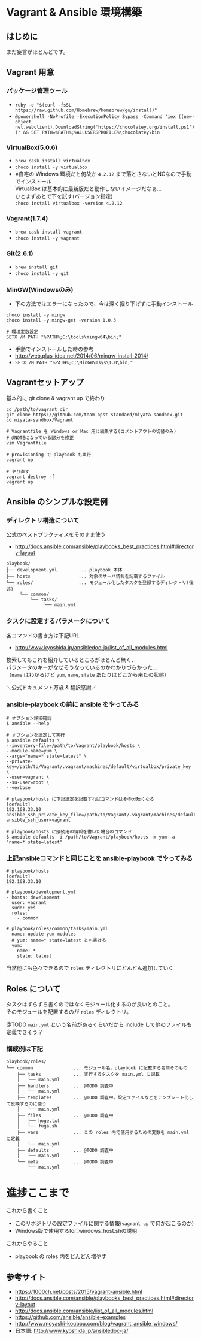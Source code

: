 Vagrant & Ansible 環境構築
======

## はじめに
まだ妄言がほとんどです。

## Vagrant 用意
### パッケージ管理ツール
* `ruby -e "$(curl -fsSL https://raw.github.com/Homebrew/homebrew/go/install)"`
* `@powershell -NoProfile -ExecutionPolicy Bypass -Command "iex ((new-object net.webclient).DownloadString('https://chocolatey.org/install.ps1'))" && SET PATH=%PATH%;%ALLUSERSPROFILE%\chocolatey\bin`

### VirtualBox(5.0.6)
* `brew cask install virtualbox`
* `choco install -y virtualbox`
* ※自宅の Windows 環境だと何故か `4.2.12` まで落とさないとNGなので手動でインストール  
VirtualBox は基本的に最新版だと動作しないイメージだなぁ...  
ひとまずあとで下を試す(バージョン指定)  
`choco install virtualbox -version 4.2.12`

### Vagrant(1.7.4)
* `brew cask install vagrant`
* `choco install -y vagrant`

### Git(2.6.1)
* `brew install git`
* `choco install -y git`

### MinGW(Windowsのみ)
* 下の方法ではエラーになったので、今は深く掘り下げずに手動インストール

```
choco install -y mingw
choco install -y mingw-get -version 1.0.3

# 環境変数設定
SETX /M PATH "%PATH%;C:\tools\mingw64\bin;"
```

* 手動でインストールした時の参考
* http://web.plus-idea.net/2014/06/mingw-install-2014/
* `SETX /M PATH "%PATH%;C:\MinGW\msys\1.0\bin;"`

## Vagrantセットアップ

基本的に git clone & vagrant up で終わり

```
cd /path/to/vagrant_dir
git clone https://github.com/team-opst-standard/miyata-sandbox.git
cd miyata-sandbox/Vagrant

# Vagrantfile を Windows or Mac 用に編集する(コメントアウトの切替のみ)
# @NOTEになっている部分を修正
vim Vagrantfile

# provisioning で playbook も実行
vagrant up

# やり直す
vagrant destroy -f
vagrant up
```

## Ansible のシンプルな設定例

### ディレクトリ構造について
公式のベストプラクティスをそのまま使う
* http://docs.ansible.com/ansible/playbooks_best_practices.html#directory-layout

```
playbook/
├── development.yml        ... playbook 本体
├── hosts                  ... 対象のサーバ情報を記載するファイル
└── roles/                 ... モジュール化したタスクを登録するディレクトリ(後述)
     └── common/
         └── tasks/
              └── main.yml
```

### タスクに設定するパラメータについて
各コマンドの書き方は下記URL
* http://www.kyoshida.jp/ansibledoc-ja/list_of_all_modules.html

検索してもこれを紹介しているところがほとんど無く、  
パラメータのキーがなぜそうなっているのかわかりづらかった...  
（`name` はわかるけど `yum`, `name`, `state` あたりはどこから来たの状態）

＼公式ドキュメント万歳 & 翻訳感謝／

### ansible-playbook の前に ansible をやってみる

```
# オプション詳細確認
$ ansible --help

# オプションを設定して実行
$ ansible defaults \
--inventory-file=/path/to/Vagrant/playbook/hosts \
--module-name=yum \
--args="name=* state=latest" \
--private-key=/path/to/Vagrant/.vagrant/machines/default/virtualbox/private_key \
--user=vagrant \
--su-user=root \
--verbose

# playbook/hosts に下記設定を記載すればコマンドはその分短くなる
[default]
192.168.33.10 ansible_ssh_private_key_file=/path/to/Vagrant/.vagrant/machines/default/virtualbox/private_key ansible_ssh_user=vagrant

# playbook/hosts に接続用の情報を書いた場合のコマンド
$ ansible defaults -i /path/to/Vagrant/playbook/hosts -m yum -a "name=* state=latest"
```

### 上記ansibleコマンドと同じことを ansible-playbook でやってみる

```
# playbook/hosts
[default]
192.168.33.10

# playbook/development.yml
- hosts: development
  user: vagrant
  sudo: yes
  roles:
    - common

# playbook/roles/common/tasks/main.yml
- name: update yum modules
  # yum: name=* state=latest とも書ける
  yum:
    name: *
    state: latest
```

当然他にも色々できるので `roles` ディレクトリにどんどん追加していく

## Roles について
タスクはずらずら書くのではなくモジュール化するのが良いとのこと。  
そのモジュールを配置するのが `roles` ディレクトリ。

@TODO `main.yml` という名前があるくらいだから include して他のファイルも定義できそう？

### 構成例は下記
```
playbook/roles/
└── common               ... モジュール名。playbook に記載する名前そのもの
    ├── tasks            ... 実行するタスクを main.yml に記載
    │   └── main.yml
    ├── handlers         ... @TODO 調査中
    │   └── main.yml
    ├── templates        ... @TODO 調査中。設定ファイルなどをテンプレート化して反映するのに使う
    │   └── main.yml
    ├── files            ... @TODO 調査中
    │   ├── hoge.txt
    │   └── fuga.sh
    ├── vars             ... この roles 内で使用するための変数を main.yml に定義
    │   └── main.yml
    ├── defaults         ... @TODO 調査中
    │   └── main.yml
    └── meta             ... @TODO 調査中
        └── main.yml
```


# 進捗ここまで

これから書くこと
* このリポジトリの設定ファイルに関する情報(`vagrant up` で何が起こるのか)
* Windows版で使用するfor_windows_host.shの説明

これからやること
* playbook の roles 内をどんどん増やす

## 参考サイト
* https://1000ch.net/posts/2015/vagrant-ansible.html
* http://docs.ansible.com/ansible/playbooks_best_practices.html#directory-layout
* http://docs.ansible.com/ansible/list_of_all_modules.html
* https://github.com/ansible/ansible-examples
* http://www.moyashi-koubou.com/blog/vagrant_ansible_windows/
* 日本語: http://www.kyoshida.jp/ansibledoc-ja/

